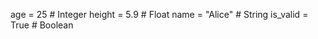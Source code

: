 age = 25               # Integer
height = 5.9           # Float
name = "Alice"         # String
is_valid = True        # Boolean
